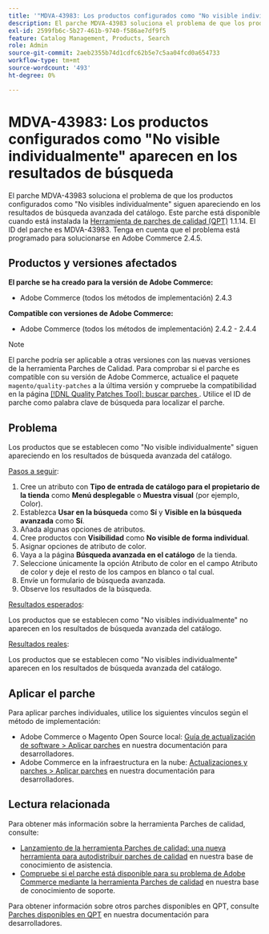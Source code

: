 ```yaml
---
title: '"MDVA-43983: Los productos configurados como "No visible individualmente" aparecen en los resultados de búsqueda"'
description: El parche MDVA-43983 soluciona el problema de que los productos configurados como "No visibles individualmente" siguen apareciendo en los resultados de búsqueda avanzada del catálogo. Este parche está disponible cuando está instalada la [Quality Patches Tool (QPT)](/help/announcements/adobe-commerce-announcements/magento-quality-patches-released-new-tool-to-self-serve-quality-patches.md) 1.1.14. El ID del parche es MDVA-43983. Tenga en cuenta que el problema está programado para solucionarse en Adobe Commerce 2.4.5.
exl-id: 2599fb6c-5b27-461b-9740-f586ae7df9f5
feature: Catalog Management, Products, Search
role: Admin
source-git-commit: 2aeb2355b74d1cdfc62b5e7c5aa04fcd0a654733
workflow-type: tm+mt
source-wordcount: '493'
ht-degree: 0%

---
```


# MDVA-43983: Los productos configurados como &quot;No visible individualmente&quot; aparecen en los resultados de búsqueda

El parche MDVA-43983 soluciona el problema de que los productos configurados como &quot;No visibles individualmente&quot; siguen apareciendo en los resultados de búsqueda avanzada del catálogo. Este parche está disponible cuando está instalada la [Herramienta de parches de calidad (QPT)](/help/announcements/adobe-commerce-announcements/magento-quality-patches-released-new-tool-to-self-serve-quality-patches.md) 1.1.14. El ID del parche es MDVA-43983. Tenga en cuenta que el problema está programado para solucionarse en Adobe Commerce 2.4.5.

## Productos y versiones afectados

**El parche se ha creado para la versión de Adobe Commerce:**

* Adobe Commerce (todos los métodos de implementación) 2.4.3

**Compatible con versiones de Adobe Commerce:**

* Adobe Commerce (todos los métodos de implementación) 2.4.2 - 2.4.4

>[!NOTE]
>
>El parche podría ser aplicable a otras versiones con las nuevas versiones de la herramienta Parches de Calidad. Para comprobar si el parche es compatible con su versión de Adobe Commerce, actualice el paquete `magento/quality-patches` a la última versión y compruebe la compatibilidad en la página [[!DNL Quality Patches Tool]: buscar parches ](https://experienceleague.adobe.com/tools/commerce-quality-patches/index.html). Utilice el ID de parche como palabra clave de búsqueda para localizar el parche.

## Problema

Los productos que se establecen como &quot;No visible individualmente&quot; siguen apareciendo en los resultados de búsqueda avanzada del catálogo.

<u>Pasos a seguir</u>:

1. Cree un atributo con **Tipo de entrada de catálogo para el propietario de la tienda** como **Menú desplegable** o **Muestra visual** (por ejemplo, Color).
1. Establezca **Usar en la búsqueda** como **Sí** y **Visible en la búsqueda avanzada** como **Sí**.
1. Añada algunas opciones de atributos.
1. Cree productos con **Visibilidad** como **No visible de forma individual**.
1. Asignar opciones de atributo de color.
1. Vaya a la página **Búsqueda avanzada en el catálogo** de la tienda.
1. Seleccione únicamente la opción Atributo de color en el campo Atributo de color y deje el resto de los campos en blanco o tal cual.
1. Envíe un formulario de búsqueda avanzada.
1. Observe los resultados de la búsqueda.

<u>Resultados esperados</u>:

Los productos que se establecen como &quot;No visibles individualmente&quot; no aparecen en los resultados de búsqueda avanzada del catálogo.

<u>Resultados reales</u>:

Los productos que se establecen como &quot;No visibles individualmente&quot; aparecen en los resultados de búsqueda avanzada del catálogo.

## Aplicar el parche

Para aplicar parches individuales, utilice los siguientes vínculos según el método de implementación:

* Adobe Commerce o Magento Open Source local: [Guía de actualización de software > Aplicar parches](https://experienceleague.adobe.com/en/docs/commerce-operations/tools/quality-patches-tool/usage) en nuestra documentación para desarrolladores.
* Adobe Commerce en la infraestructura en la nube: [Actualizaciones y parches > Aplicar parches](https://experienceleague.adobe.com/en/docs/commerce-cloud-service/user-guide/develop/upgrade/apply-patches) en nuestra documentación para desarrolladores.

## Lectura relacionada

Para obtener más información sobre la herramienta Parches de calidad, consulte:

* [Lanzamiento de la herramienta Parches de calidad: una nueva herramienta para autodistribuir parches de calidad](/help/announcements/adobe-commerce-announcements/magento-quality-patches-released-new-tool-to-self-serve-quality-patches.md) en nuestra base de conocimiento de asistencia.
* [Compruebe si el parche está disponible para su problema de Adobe Commerce mediante la herramienta Parches de calidad](/help/support-tools/patches-available-in-qpt-tool/check-patch-for-magento-issue-with-magento-quality-patches.md) en nuestra base de conocimiento de soporte.

Para obtener información sobre otros parches disponibles en QPT, consulte [Parches disponibles en QPT](https://experienceleague.adobe.com/tools/commerce-quality-patches/index.html) en nuestra documentación para desarrolladores.
